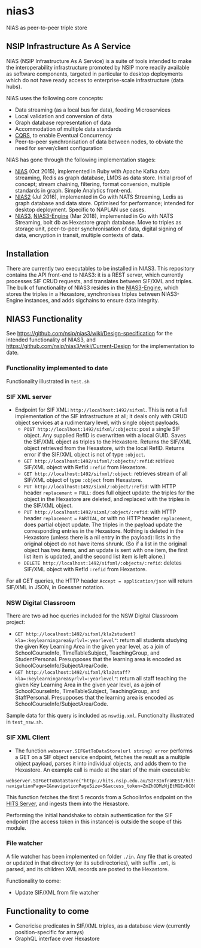 # nias3
NIAS as peer-to-peer triple store


## NSIP Infrastructure As A Service

NIAS (NSIP Infrastructure As A Service) is a suite of tools intended to make the interoperability infrastructure promoted by NSIP more readily available as software components, targeted in particular to desktop deployments which do not have ready access to enterprise-scale infrastructure (data hubs).

NIAS uses the following core concepts:

* Data streaming (as a local bus for data), feeding Microservices
* Local validation and conversion of data
* Graph database representation of data
* Accommodation of multiple data standards
* [CQRS](https://martinfowler.com/bliki/CQRS.html), to enable Eventual Concurrency
* Peer-to-peer synchronisation of data between nodes, to obviate the need for server/client configuration

NIAS has gone through the following implementation stages:
* [NIAS](https://github.com/nsip/nias) (Oct 2015), implemented in Ruby with Apache Kafka data streaming, Redis as graph database, LMDS as data store. Initial proof of concept; stream chaining, filtering, format conversion, multiple standards in graph. Simple Analytics front-end.
* [NIAS2](https://github.com/nsip/nias2) (Jul 2016), implemented in Go with NATS Streaming, Ledis as graph database and data store. Optimised for performance; intended for desktop deployment. Specific to NAPLAN use cases.
* [NIAS3](https://github.com/nsip/nias3), [NIAS3-Engine](https://github.com/nsip/nias3-engine) (Mar 2018), implemented in Go with NATS Streaming, bolt db as Hexastore graph database. Move to triples as storage unit, peer-to-peer synchronisation of data, digital signing of data, encryption in transit, multiple contexts of data.

## Installation

There are currently two executables to be installed in NIAS3. This repository contains the API front-end to NIAS3: it is a REST server, which currently processes SIF CRUD requests, and translates between SIF/XML and triples. The bulk of functionality of NIAS3 resides in the [NIAS3-Engine](https://github.com/nsip/nias3-engine), which stores the triples in a Hexastore, synchronises triples between NIAS3-Engine instances, and adds sigchains to ensure data integrity.

## NIAS3 Functionality

See https://github.com/nsip/nias3/wiki/Design-specification for the intended functionality of NIAS3, and https://github.com/nsip/nias3/wiki/Current-Design for the implementation to date.

### Functionality implemented to date

Functionality illustrated in `test.sh`

### SIF XML server

* Endpoint for SIF XML: `http://localhost:1492/sifxml`. This is not a full implementation of the SIF infrastructure at all; it deals only with CRUD object services at a rudimentary level, with single object payloads. 
  * `POST http://localhost:1492/sifxml/:objects`: post a single SIF object. Any supplied RefID is overwritten with a local GUID. Saves the SIF/XML object as triples to the Hexastore. Returns the SIF/XML object retrieved from the Hexastore, with the local RefID. Returns error if the SIF/XML object is not of type `:object`.
  * `GET http://localhost:1492/sifxml/:objects/:refid`: retrieve SIF/XML object with RefId `:refid` from Hexastore.
  * `GET http://localhost:1492/sifxml/:object`: retrieves stream of all SIF/XML object of type `:object` from Hexastore.
  * `PUT http://localhost:1492/sixml/:object/:refid`: with HTTP header `replacement` = `FULL`: does full object update: the triples for the object in the Hexastore are deleted, and replaced with the triples in the SIF/XML object.
  * `PUT http://localhost:1492/sixml/:object/:refid`: with HTTP header `replacement` = `PARTIAL`,  or with no HTTP header `replacement`, does partial object update. The triples in the payload update the corresponding entries in the Hexastore. Nothing is deleted in the Hexastore (unless there is a nil entry in the payload): lists in the original object do not have items shrunk. (So if a list in the original object has two items, and an update is sent with one item, the first list item is updated, and the second list item is left alone.)
  * `DELETE http://localhost:1492/sifxml/:objects/:refid`: deletes SIF/XML object with RefId `:refid` from Hexastore.

For all GET queries, the HTTP header `Accept = application/json` will return SIF/XML in JSON, in Goessner notation.

### NSW Digital Classroom

There are two ad hoc queries included  for the NSW Digital Classroom project:

* `GET http://localhost:1492/sifxml/kla2student?kla=:keylearningarea&yrlvl=:yearlevel"`: return all students studying the given Key Learning Area in the given year level, as a join of SchoolCourseInfo, TimeTableSubject, TeachingGroup, and StudentPersonal. Presupposes that the learning area is encoded as SchoolCourseInfo/SubjectArea/Code.
* `GET http://localhost:1492/sifxml/kla2staff?kla=:keylearningarea&yrlvl=:yearlevel"`: return all staff teaching the given Key Learning Area in the given year level, as a join of SchoolCourseInfo, TimeTableSubject, TeachingGroup, and StaffPersonal. Presupposes that the learning area is encoded as SchoolCourseInfo/SubjectArea/Code.

Sample data for this query is included as `nswdig.xml`. Functionalty illustrated in `test_nsw.sh`.

### SIF XML Client

* The function `webserver.SIFGetToDataStore(url string) error` performs a GET on a SIF object service endpoint, fetches the result as a multiple object payload, parses it into individual objects, and adds them to the Hexastore. An example call is made at the start of the main executable:

````
webserver.SIFGetToDataStore("http://hits.nsip.edu.au/SIF3InfraREST/hits/requests/SchoolInfos?navigationPage=1&navigationPageSize=5&access_token=ZmZhODMzNjEtMGExOC00NDk5LTgyNjMtYjMwNjI4MGRjZDRlOmYxYzA1NjNhOWIzZTQyMGJiMDdkYTJkOTBkYjQ3OWVm&authenticationMethod=Basic")
````

This function fetches the first 5 records from a SchoolInfos endpoint on the [HITS Server](http://hits.nsip.edu.au), and ingests them into the Hexastore. 

Performing the initial handshake to obtain authentication for the SIF endpoint (the access token in this instance) is outside the scope of this module.

### File watcher

A file watcher has been implemented on folder `./in`. Any file that is created or updated in that directory (or its subdirectories), with suffix `.xml`, is parsed, and its children XML records are posted to the Hexastore.

Functionality to come:
* Update SIF/XML from file watcher


## Functionality to come

* Genericise predicates in SIF/XML triples, as a database view (currently position-specific for arrays)
* GraphQL interface over Hexastore
